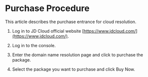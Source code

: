 # Purchase Procedure

This article describes the purchase entrance for cloud resolution.

1. Log in to JD Cloud official website [https://www.jdcloud.com/](https://www.jdcloud.com/).

2. Log in to the console.

3. Enter the domain name resolution page and click to purchase the package.

4. Select the package you want to purchase and click Buy Now.